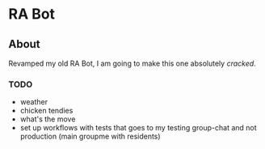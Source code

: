 # RA Bot

## About

Revamped my old RA Bot, I am going to make this one absolutely *cracked*.

### TODO

- weather
- chicken tendies
- what's the move
- set up workflows with tests that goes to my testing group-chat and not production (main groupme with residents)
